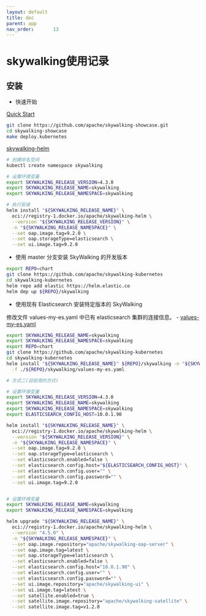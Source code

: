 ```yaml
---
layout: default
title: doc
parent: app
nav_order:       13
---
```


# skywalking使用记录

## 安装

- 快速开始

[Quick Start](https://skywalking.apache.org/docs/skywalking-showcase/next/readme/#quick-start)
  
```bash
git clone https://github.com/apache/skywalking-showcase.git
cd skywalking-showcase
make deploy.kubernetes
```

[skywalking-helm](https://github.com/apache/skywalking-helm/tree/v4.5.0)

```bash
# 创建命名空间
kubectl create namespace skywalking

# 设置环境变量
export SKYWALKING_RELEASE_VERSION=4.3.0
export SKYWALKING_RELEASE_NAME=skywalking
export SKYWALKING_RELEASE_NAMESPACE=skywalking

# 执行安装
helm install "${SKYWALKING_RELEASE_NAME}" \
  oci://registry-1.docker.io/apache/skywalking-helm \
  --version "${SKYWALKING_RELEASE_VERSION}" \
  -n "${SKYWALKING_RELEASE_NAMESPACE}" \
  --set oap.image.tag=9.2.0 \
  --set oap.storageType=elasticsearch \
  --set ui.image.tag=9.2.0
```

- 使用 master 分支安装 SkyWalking 的开发版本

```bash
export REPO=chart
git clone https://github.com/apache/skywalking-kubernetes
cd skywalking-kubernetes
helm repo add elastic https://helm.elastic.co
helm dep up ${REPO}/skywalking
```

- 使用现有 Elasticsearch 安装特定版本的 SkyWalking

修改文件 values-my-es.yaml 中已有 elasticsearch 集群的连接信息。
    - [values-my-es.yaml](https://github.com/apache/skywalking-helm/blob/v4.5.0/chart/skywalking/values-my-es.yaml)

```bash
export SKYWALKING_RELEASE_NAME=skywalking
export SKYWALKING_RELEASE_NAMESPACE=skywalking
export REPO=chart
git clone https://github.com/apache/skywalking-kubernetes
cd skywalking-kubernetes
helm install "${SKYWALKING_RELEASE_NAME}" ${REPO}/skywalking -n "${SKYWALKING_RELEASE_NAMESPACE}" \
  -f ./${REPO}/skywalking/values-my-es.yaml
```

```bash
# 方式二(目前用的方式)

# 设置环境变量
export SKYWALKING_RELEASE_VERSION=4.3.0
export SKYWALKING_RELEASE_NAME=skywalking
export SKYWALKING_RELEASE_NAMESPACE=skywalking
export ELASTICSEARCH_CONFIG_HOST=10.0.1.90

helm install "${SKYWALKING_RELEASE_NAME}" \
  oci://registry-1.docker.io/apache/skywalking-helm \
  --version "${SKYWALKING_RELEASE_VERSION}" \
  -n "${SKYWALKING_RELEASE_NAMESPACE}" \
  --set oap.image.tag=9.2.0 \
  --set oap.storageType=elasticsearch \
  --set elasticsearch.enabled=false \
  --set elasticsearch.config.host="${ELASTICSEARCH_CONFIG_HOST}" \
  --set elasticsearch.config.user="" \
  --set elasticsearch.config.password="" \
  --set ui.image.tag=9.2.0
```

```bash

# 设置环境变量
export SKYWALKING_RELEASE_NAME=skywalking
export SKYWALKING_RELEASE_NAMESPACE=skywalking

helm upgrade "${SKYWALKING_RELEASE_NAME}" \
  oci://registry-1.docker.io/apache/skywalking-helm \
  --version "4.5.0" \
  -n "${SKYWALKING_RELEASE_NAMESPACE}" \
  --set oap.image.repository="apache/skywalking-oap-server" \
  --set oap.image.tag=latest \
  --set oap.storageType=elasticsearch \
  --set elasticsearch.enabled=false \
  --set elasticsearch.config.host="10.0.1.90" \
  --set elasticsearch.config.user="" \
  --set elasticsearch.config.password="" \
  --set ui.image.repository="apache/skywalking-ui" \
  --set ui.image.tag=latest \
  --set satellite.enabled=true \
  --set satellite.image.repository="apache/skywalking-satellite" \
  --set satellite.image.tag=v1.2.0


```
